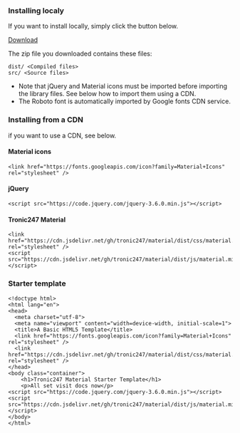 ### Installing localy

If you want to install locally, simply click the button below.

<a class="btn" href="https://github.com/Tronic247/material/archive/refs/heads/main.zip">Download</a>

The zip file you downloaded contains these files:
```
dist/ <Compiled files>
src/ <Source files>
```

-   Note that jQuery and Material icons must be imported before importing the library files. See below how to import them using a CDN.
-   The Roboto font is automatically imported by Google fonts CDN service.

### Installing from a CDN

if you want to use a CDN, see below.

#### Material icons

```
<link href="https://fonts.googleapis.com/icon?family=Material+Icons" rel="stylesheet" />
```

#### jQuery

```
<script src="https://code.jquery.com/jquery-3.6.0.min.js"></script>
```

#### Tronic247 Material

```
<link href="https://cdn.jsdelivr.net/gh/tronic247/material/dist/css/material.min.css" rel="stylesheet" />
<script src="https://cdn.jsdelivr.net/gh/tronic247/material/dist/js/material.min.js"></script>
```

### Starter template

```
<!doctype html>
<html lang="en">
<head>
  <meta charset="utf-8">
  <meta name="viewport" content="width=device-width, initial-scale=1">
  <title>A Basic HTML5 Template</title>
  <link href="https://fonts.googleapis.com/icon?family=Material+Icons" rel="stylesheet" />
  <link href="https://cdn.jsdelivr.net/gh/tronic247/material/dist/css/material.min.css" rel="stylesheet" />
</head>
<body class="container">
	<h1>Tronic247 Material Starter Template</h1>
	<p>All set visit docs now</p>
<script src="https://code.jquery.com/jquery-3.6.0.min.js"></script>
<script src="https://cdn.jsdelivr.net/gh/tronic247/material/dist/js/material.min.js"></script>
</body>
</html>
```
